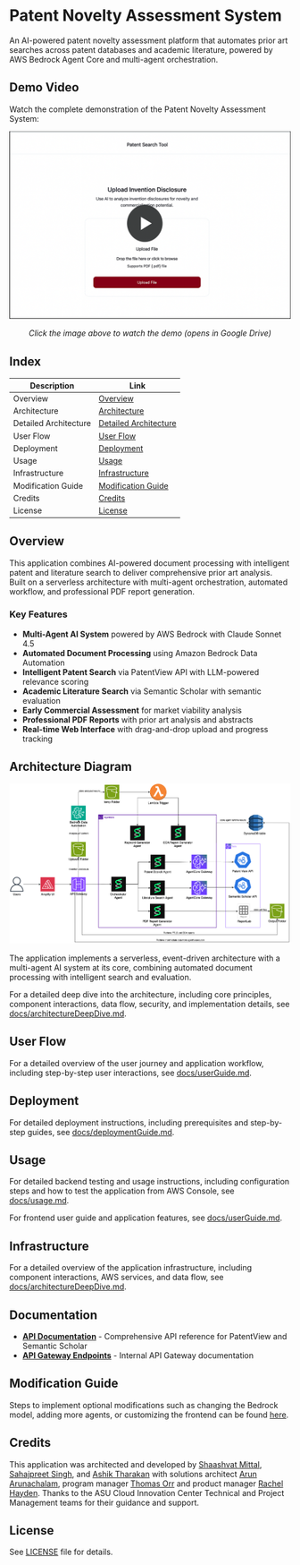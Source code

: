 # Patent Novelty Assessment System

An AI-powered patent novelty assessment platform that automates prior art searches across patent databases and academic literature, powered by AWS Bedrock Agent Core and multi-agent orchestration.

## Demo Video

Watch the complete demonstration of the Patent Novelty Assessment System:

<div align="center">
  <a href="https://drive.google.com/file/d/1K6qc8Z8cZng4Vu8sx48PfnpJY_cxCYEE/preview">
    <img src="./docs/media/demo-thumbnail.png" alt="Patent Novelty Assessment Demo" width="650">
  </a>
  <p><em>Click the image above to watch the demo (opens in Google Drive)</em></p>
</div>

## Index

| Description           | Link                                                  |
| --------------------- | ----------------------------------------------------- |
| Overview              | [Overview](#overview)                                 |
| Architecture          | [Architecture](#architecture-diagram)                 |
| Detailed Architecture | [Detailed Architecture](docs/architectureDeepDive.md) |
| User Flow             | [User Flow](docs/userGuide.md)                        |
| Deployment            | [Deployment](docs/deploymentGuide.md)                 |
| Usage                 | [Usage](#usage)                                       |
| Infrastructure        | [Infrastructure](docs/architectureDeepDive.md)        |
| Modification Guide    | [Modification Guide](docs/modificationGuide.md)       |
| Credits               | [Credits](#credits)                                   |
| License               | [License](#license)                                   |

## Overview

This application combines AI-powered document processing with intelligent patent and literature search to deliver comprehensive prior art analysis. Built on a serverless architecture with multi-agent orchestration, automated workflow, and professional PDF report generation.

### Key Features

- **Multi-Agent AI System** powered by AWS Bedrock with Claude Sonnet 4.5
- **Automated Document Processing** using Amazon Bedrock Data Automation
- **Intelligent Patent Search** via PatentView API with LLM-powered relevance scoring
- **Academic Literature Search** via Semantic Scholar with semantic evaluation
- **Early Commercial Assessment** for market viability analysis
- **Professional PDF Reports** with prior art analysis and abstracts
- **Real-time Web Interface** with drag-and-drop upload and progress tracking

## Architecture Diagram

![Patent Novelty Architecture Diagram](docs/media/architecture.png)

The application implements a serverless, event-driven architecture with a multi-agent AI system at its core, combining automated document processing with intelligent search and evaluation.

For a detailed deep dive into the architecture, including core principles, component interactions, data flow, security, and implementation details, see [docs/architectureDeepDive.md](docs/architectureDeepDive.md).

## User Flow

For a detailed overview of the user journey and application workflow, including step-by-step user interactions, see [docs/userGuide.md](docs/userGuide.md).

## Deployment

For detailed deployment instructions, including prerequisites and step-by-step guides, see [docs/deploymentGuide.md](docs/deploymentGuide.md).

## Usage

For detailed backend testing and usage instructions, including configuration steps and how to test the application from AWS Console, see [docs/usage.md](docs/usage.md).

For frontend user guide and application features, see [docs/userGuide.md](docs/userGuide.md).

## Infrastructure

For a detailed overview of the application infrastructure, including component interactions, AWS services, and data flow, see [docs/architectureDeepDive.md](docs/architectureDeepDive.md).

## Documentation

- **[API Documentation](docs/APIdoc.md)** - Comprehensive API reference for PatentView and Semantic Scholar
- **[API Gateway Endpoints](docs/API_GATEWAY_ENDPOINTS.md)** - Internal API Gateway documentation

## Modification Guide

Steps to implement optional modifications such as changing the Bedrock model, adding more agents, or customizing the frontend can be found [here](docs/modificationGuide.md).

## Credits

This application was architected and developed by [Shaashvat Mittal](https://www.linkedin.com/in/shaashvatm156/), [Sahajpreet Singh](https://www.linkedin.com/in/sahajpreet/), and [Ashik Tharakan](https://www.linkedin.com/in/ashik-tharakan/) with solutions architect [Arun Arunachalam](https://www.linkedin.com/in/arunarunachalam/), program manager [Thomas Orr](https://www.linkedin.com/in/thomas-orr/) and product manager [Rachel Hayden](https://www.linkedin.com/in/rachelhayden/). Thanks to the ASU Cloud Innovation Center Technical and Project Management teams for their guidance and support.

## License

See [LICENSE](LICENSE) file for details.
